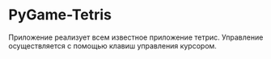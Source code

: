 # PyGame-Tetris
Приложение реализует всем известное приложение тетрис.
Управление осуществляется с помощью клавиш управления курсором.
